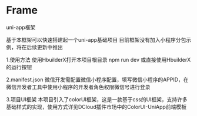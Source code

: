 # Frame
uni-app框架

基于本框架可以快速搭建起一个uni-app基础项目
目前框架没有加入小程序分包示例，将在后续更新中推出

1.使用方法
使用HbuilderX打开本项目根目录
npm run dev
或直接使用HbuilderX的运行按钮

2.manifest.json
微信开发需配置微信小程序配置，填写微信小程序的APPID，在微信开发者工具中使用小程序的开发者角色权限微信号进行登录

3.项目UI框架
本项目引入了colorUI框架，这是一款基于css的UI框架，支持许多基础样式的实现，使用方式详见DCloud插件市场中的ColorUI-UniApp前端模板
